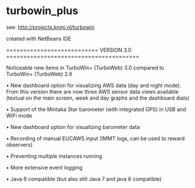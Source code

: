 # turbowin_plus

see: http://projects.knmi.nl/turbowin

created with NetBeans IDE


=========================== VERSION 3.0 =======================================

Noticeable new items in TurboWin+ (TurboWeb) 3.0 compared to TurboWin+ (TurboWeb) 2.6

•	New dashboard option for visualizing AWS  data (day and night mode). From this version there are now three AWS sensor data views available (textual on the main screen, week and day graphs and the dashboard dials)

•	Support of the Mintaka Star barometer (with integrated GPS) in USB and WiFi mode

•	New dashboard option for visualizing barometer data 

•	Recording of manual EUCAWS input  (IMMT logs, can be used to reward observers)

•	Preventing multiple instances running

•	More extensive event logging

•	Java 9 compatible (but also still Java 7 and java 8 compatible)


